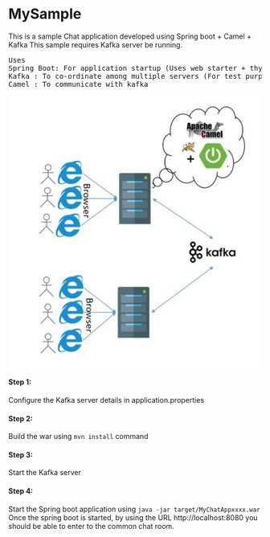 # MySample

This is a sample Chat application developed using Spring boot + Camel + Kafka
This sample requires Kafka server be running.

<pre>
Uses
Spring Boot: For application startup (Uses web starter + thymeleaf)
Kafka : To co-ordinate among multiple servers (For test purpose)
Camel : To communicate with kafka
</pre>

<p align="center">
<img src="Model.JPG" width="600px" >
</p>

#### Step 1:
Configure the Kafka server details in application.properties
#### Step 2:
Build the war using 
``` mvn install ``` command
#### Step 3: 
Start the Kafka server
#### Step 4:
Start the Spring boot application using 
``` java -jar target/MyChatAppxxxx.war ```
Once the spring boot is started, by using the URL
http://localhost:8080 you should be able to enter to the common chat room.
